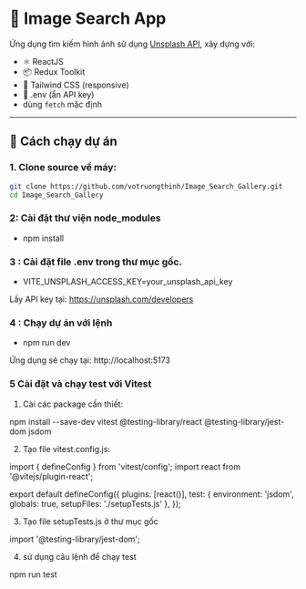# 🌄 Image Search App

Ứng dụng tìm kiếm hình ảnh sử dụng [Unsplash API](https://unsplash.com/developers), xây dựng với:

- ⚛️ ReactJS
- 📦 Redux Toolkit
- 🎨 Tailwind CSS (responsive)
- 🔐 .env (ẩn API key)
- dùng `fetch` mặc định

---

## 🚀 Cách chạy dự án

### 1. Clone source về máy:

```bash
git clone https://github.com/votruongthinh/Image_Search_Gallery.git
cd Image_Search_Gallery
```

### 2: Cài đặt thư viện node_modules

- npm install

### 3 : Cài đặt file .env trong thư mục gốc.

- VITE_UNSPLASH_ACCESS_KEY=your_unsplash_api_key

Lấy API key tại: https://unsplash.com/developers

### 4 : Chạy dự án với lệnh

- npm run dev

Ứng dụng sẽ chạy tại: http://localhost:5173

### 5 Cài đặt và chạy test với Vitest

1. Cài các package cần thiết:

npm install --save-dev vitest @testing-library/react @testing-library/jest-dom jsdom

2. Tạo file vitest.config.js:

import { defineConfig } from 'vitest/config';
import react from '@vitejs/plugin-react';

export default defineConfig({
plugins: [react()],
test: {
environment: 'jsdom',
globals: true,
setupFiles: './setupTests.js'
},
});

3. Tạo file setupTests.js ở thư mục gốc

import '@testing-library/jest-dom';

4. sử dụng câu lệnh để chạy test

npm run test
